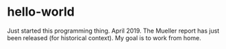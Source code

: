 # hello-world

Just started this programming thing. 
April 2019.
The Mueller report has just been released (for historical context). 
My goal is to work from home. 
